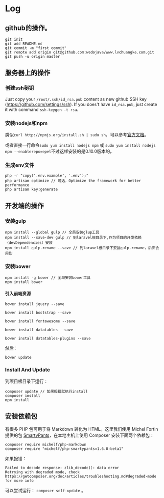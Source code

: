# Log

## github的操作。
```
git init
git add README.md
git commit -m "first commit"
git remote add origin git@github.com:wedojava/www.lvchuangke.com.git
git push -u origin master
```

## 服务器上的操作

### 创建ssh秘钥
Just copy your `/root/.ssh/id_rsa.pub` content as new github SSH key (https://github.com/settings/ssh).
If you does't have `id_rsa.pub`, just create it with command `ssh-keygen -t rsa`.
### 安装nodejs和npm

类似`curl http://npmjs.org/install.sh | sudo sh`，可以参考[官方文档](https://nodejs.org/en/download/package-manager/#enterprise-linux-and-fedora)。

或者直接一行命令`sudo yum install nodejs npm` 或 `sudo yum install nodejs npm --enablerepo=epel`不过这样安装的是0.10.0版本的。

### 生成env文件
```
php -r "copy('.env.example', '.env');"
php artisan optimize // 可选，Optimize the framework for better performance
php artisan key:generate
```

## 开发端的操作

### 安装gulp

    npm install --global gulp // 全局安装glup工具
    npm install --save-dev gulp // 到laravel根目录下,作为项目的开发依赖（devDependencies）安装
    npm install gulp-rename --save // 到laravel根目录下安装gulp-rename，后面会用到

### 安装bower

    npm install -g bower // 全局安装bower工具
    npm install bower

#### 引入前端资源
```
bower install jquery --save

bower install bootstrap --save

bower install fontawesome --save

bower install datatables --save

bower install datatables-plugins --save
```

然后：

    bower update


### Install And Update

到项目根目录下运行：

    composer update // 如果报错就执行install
    composer install
    npm install


## 安装依赖包
有很多 PHP 包可用于将 Markdown 转化为 HTML。这里我们使用 Michel Fortin 提供的包 [SmartyPants](http://laravelacademy.org/tags/smartypants)，在本地主机上使用 Composer 安装下面两个依赖包：

    composer require michelf/php-markdown 
    composer require "michelf/php-smartypants=1.6.0-beta1"

如果报错：

    Failed to decode response: zlib_decode(): data error
    Retrying with degraded mode, check https://getcomposer.org/doc/articles/troubleshooting.md#degraded-mode for more info

可以尝试运行： `composer self-update` 。